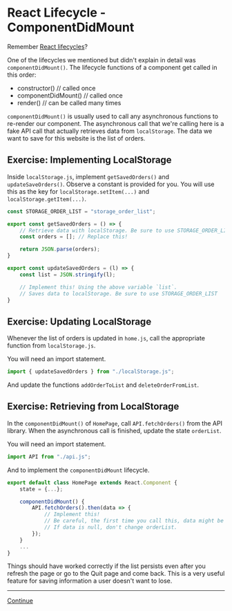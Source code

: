 # React Lifecycle - ComponentDidMount

Remember [React lifecycles](./05_react_lifecycles.md)?

One of the lifecycles we mentioned but didn't explain in detail was `componentDidMount()`. The lifecycle functions of a component get called in this order:

- constructor()         // called once
- componentDidMount()   // called once
- render()              // can be called many times

`componentDidMount()` is usually used to call any asynchronous functions to re-render our component. The asynchronous call that we're calling here is a fake API call that actually retrieves data from `localStorage`. The data we want to save for this website is the list of orders.

## Exercise: Implementing LocalStorage

Inside `localStorage.js`, implement `getSavedOrders()` and `updateSaveOrders()`. Observe a constant is provided for you. You will use this as the key for `localStorage.setItem(...)` and `localStorage.getItem(...)`.

```javascript
const STORAGE_ORDER_LIST = "storage_order_list";

export const getSavedOrders = () => {
    // Retrieve data with localStorage. Be sure to use STORAGE_ORDER_LIST
    const orders = []; // Replace this!

    return JSON.parse(orders);
}

export const updateSavedOrders = (l) => {
    const list = JSON.stringify(l);

    // Implement this! Using the above variable `list`.
    // Saves data to localStorage. Be sure to use STORAGE_ORDER_LIST
}
```

## Exercise: Updating LocalStorage

Whenever the list of orders is updated in `home.js`, call the appropriate function from `localStorage.js`.

You will need an import statement.

```javascript
import { updateSavedOrders } from "./localStorage.js";
```

And update the functions `addOrderToList` and `deleteOrderFromList`.

## Exercise: Retrieving from LocalStorage

In the `componentDidMount()` of `HomePage`, call `API.fetchOrders()` from the API library. When the asynchronous call is finished, update the state `orderList`.

You will need an import statement.

```javascript
import API from "./api.js";
```

And to implement the `componentDidMount` lifecycle.

```javascript
export default class HomePage extends React.Component {
    state = {...};

    componentDidMount() {
        API.fetchOrders().then(data => {
            // Implement this!
            // Be careful, the first time you call this, data might be null.
            // If data is null, don't change orderList.
        });
    }
    ...
}
```

Things should have worked correctly if the list persists even after you refresh the page or go to the Quit page and come back. This is a very useful feature for saving information a user doesn't want to lose.

---

[Continue](./17_loading_screen.md)